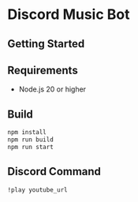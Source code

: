 # Discord Music Bot

## Getting Started

## Requirements

- Node.js 20 or higher

## Build

```bash
npm install
npm run build
npm run start
```

## Discord Command

```bash
!play youtube_url
```

